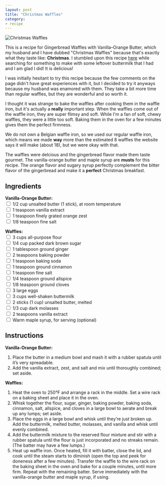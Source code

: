 ```yaml
---
layout: post
title: "Christmas Waffles"
category:
- recipe
---
```


![Christmas Waffles](http://www.whynotarhino.com/images/posts/christmas-waffles/header.png)

This is a recipe for Gingerbread Waffles with Vanilla–Orange Butter, which my husband and I have dubbed "Christmas Waffles" because that's exactly what they taste like: **Christmas**. I stumbled upon this recipe [here](http://www.chow.com/recipes/30529-gingerbread-waffles-with-vanilla-bean-and-orange-butter) while searching for something to make with some leftover buttermilk that I had and I am glad I did! It is delicious!

I was initially hesitant to try this recipe because the few comments on the page didn't have great experiences with it, but I decided to try it anyways because my husband was enamored with them. They take a bit more time than regular waffles, but they are wonderful and so worth it. 

I thought it was strange to bake the waffles after cooking them in the waffle iron, but it's actually a **really** important step. When the waffles come out of the waffle iron, they are super flimsy and soft. While I'm a fan of soft, chewy waffles, they were a little too soft. Baking them in the oven for a few minutes gives them the perfect firmness. 

We do not own a Belgian waffle iron, so we used our regular waffle iron, which means we made **way** more than the estimated 8 waffles  the website says it will make (about 18), but we were okay with that. 

The waffles were delcious and the gingerbread flavor made them taste gourmet. The vanilla-orange butter and maple syrup are **musts** for this recipe. The orange flavor and sugary syrup perfectly complement the bitter flavor of the gingerbread and make it a **perfect** Christmas breakfast.


Ingredients
-----------
 **Vanilla-Orange Butter:**  
<input type="checkbox"> 1/2 cup unsalted butter (1 stick), at room temperature  
<input type="checkbox"> 1 teaspoon vanilla extract  
<input type="checkbox"> 1 teaspoon finely grated orange zest  
<input type="checkbox"> 1/8 teaspoon fine salt
  
**Waffles:**  
<input type="checkbox"> 3 cups all-purpose flour  
<input type="checkbox"> 1/4 cup packed dark brown sugar  
<input type="checkbox"> 1 tablespoon ground ginger  
<input type="checkbox"> 2 teaspoons baking powder  
<input type="checkbox"> 1 teaspoon baking soda  
<input type="checkbox"> 1 teaspoon ground cinnamon  
<input type="checkbox"> 1 teaspoon fine salt  
<input type="checkbox"> 1/4 teaspoon ground allspice  
<input type="checkbox"> 1/8 teaspoon ground cloves  
<input type="checkbox"> 3 large eggs  
<input type="checkbox"> 3 cups well-shaken buttermilk  
<input type="checkbox"> 2 sticks (1 cup) unsalted butter, melted  
<input type="checkbox"> 1/3 cup dark molasses  
<input type="checkbox"> 2 teaspoons vanilla extract  
<input type="checkbox"> Warm maple syrup, for serving (optional)     

    
       
 



Instructions
-----
**Vanilla-Orange Butter:**  

1. Place the butter in a medium bowl and mash it with a rubber spatula until it’s very spreadable. 
2. Add the vanilla extract, zest, and salt and mix until thoroughly combined; set aside.

**Waffles:**

1. Heat the oven to 250°F and arrange a rack in the middle. Set a wire rack on a baking sheet and place it in the oven.
2. Whisk together the flour, sugar, ginger, baking powder, baking soda, cinnamon, salt, allspice, and cloves in a large bowl to aerate and break up any lumps; set aside.
3. Place the eggs in a large bowl and whisk until they’re just broken up. Add the buttermilk, melted butter, molasses, and vanilla and whisk until evenly combined.
4. Add the buttermilk mixture to the reserved flour mixture and stir with a rubber spatula until the flour is just incorporated and no streaks remain. (The batter may have a few lumps.)
5. Heat up waffle iron. Once heated, fill it with batter, close the lid, and cook until the steam starts to diminish (open the top and peek for doneness after a few minutes). Transfer the waffle to the wire rack on the baking sheet in the oven and bake for a couple minutes, until more firm. Repeat with the remaining batter. Serve immediately with the vanilla-orange butter and maple syrup, if using.









